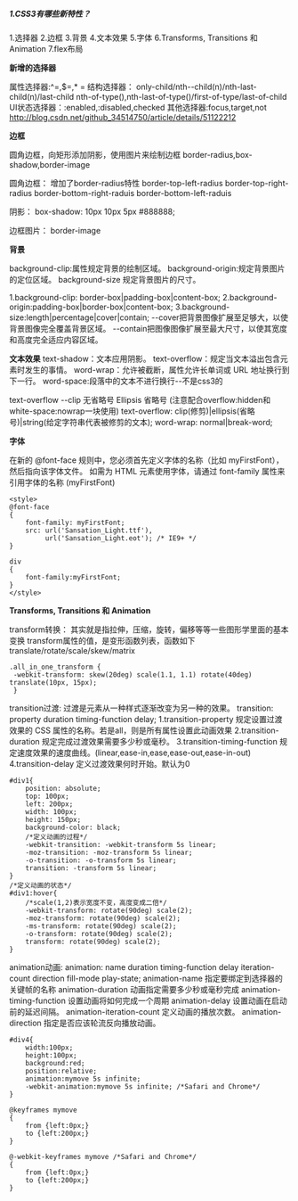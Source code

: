 ##### 1.CSS3有哪些新特性？

1.选择器
2.边框
3.背景
4.文本效果
5.字体
6.Transforms, Transitions 和 Animation
7.flex布局

**新增的选择器**

属性选择器:^=,$=,* =
结构选择器：
only-child/nth--child(n)/nth-last-child(n)/last-child
nth-of-type(),nth-last-of-type()/first-of-type/last-of-child
UI状态选择器：:enabled,:disabled,checked
其他选择器:focus,target,not
http://blog.csdn.net/github_34514750/article/details/51122212

**边框**

圆角边框，向矩形添加阴影，使用图片来绘制边框
border-radius,box-shadow,border-image

圆角边框：
增加了border-radius特性
border-top-left-radius
border-top-right-radius
border-bottom-right-raduis
border-bottom-left-raduis

阴影：
box-shadow: 10px 10px 5px #888888;

边框图片：
border-image

**背景**

background-clip:属性规定背景的绘制区域。
background-origin:规定背景图片的定位区域。
background-size	规定背景图片的尺寸。

1.background-clip: border-box|padding-box|content-box;
2.background-origin:padding-box|border-box|content-box;
3.background-size:length|percentage|cover|contain;
--cover把背景图像扩展至足够大，以使背景图像完全覆盖背景区域。
--contain把图像图像扩展至最大尺寸，以使其宽度和高度完全适应内容区域。

**文本效果**
text-shadow：文本应用阴影。
text-overflow：规定当文本溢出包含元素时发生的事情。
word-wrap：允许被截断，属性允许长单词或 URL 地址换行到下一行。
word-space:段落中的文本不进行换行--不是css3的

text-overflow --clip 无省略号  Ellipsis 省略号 (注意配合overflow:hidden和white-space:nowrap一块使用)
text-overflow: clip(修剪)|ellipsis(省略号)|string(给定字符串代表被修剪的文本);
word-wrap: normal|break-word;

**字体**

在新的 @font-face 规则中，您必须首先定义字体的名称（比如 myFirstFont），然后指向该字体文件。
如需为 HTML 元素使用字体，请通过 font-family 属性来引用字体的名称 (myFirstFont)
```
<style>
@font-face
{
    font-family: myFirstFont;
    src: url('Sansation_Light.ttf'),
         url('Sansation_Light.eot'); /* IE9+ */
}

div
{
    font-family:myFirstFont;
}
</style>
```

**Transforms, Transitions 和 Animation**

transform转换：
其实就是指拉伸，压缩，旋转，偏移等等一些图形学里面的基本变换
transform属性的值，是变形函数列表，函数如下
translate/rotate/scale/skew/matrix
```
.all_in_one_transform {
 -webkit-transform: skew(20deg) scale(1.1, 1.1) rotate(40deg) translate(10px, 15px);
 }
```

transition过渡:
过渡是元素从一种样式逐渐改变为另一种的效果。
transition: property duration timing-function delay;
1.transition-property 规定设置过渡效果的 CSS 属性的名称。若是all，则是所有属性设置此动画效果
2.transition-duration 规定完成过渡效果需要多少秒或毫秒。
3.transition-timing-function 规定速度效果的速度曲线。(linear,ease-in,ease,ease-out,ease-in-out)
4.transition-delay 定义过渡效果何时开始。默认为0
```
#div1{
    position: absolute;
    top: 100px;
    left: 200px;
    width: 100px;
    height: 150px;
    background-color: black;
    /*定义动画的过程*/
    -webkit-transition: -webkit-transform 5s linear;
    -moz-transition: -moz-transform 5s linear;
    -o-transition: -o-transform 5s linear;
    transition: -transform 5s linear;
}
/*定义动画的状态*/
#div1:hover{
    /*scale(1,2)表示宽度不变，高度变成二倍*/
    -webkit-transform: rotate(90deg) scale(2);
    -moz-transform: rotate(90deg) scale(2);
    -ms-transform: rotate(90deg) scale(2);
    -o-transform: rotate(90deg) scale(2);
    transform: rotate(90deg) scale(2);
}
```

animation动画:
animation: name duration timing-function delay iteration-count direction fill-mode play-state;
animation-name 指定要绑定到选择器的关键帧的名称
animation-duration 动画指定需要多少秒或毫秒完成
animation-timing-function 设置动画将如何完成一个周期
animation-delay 设置动画在启动前的延迟间隔。
animation-iteration-count 定义动画的播放次数。
animation-direction 指定是否应该轮流反向播放动画。
```
#div4{
    width:100px;
    height:100px;
    background:red;
    position:relative;
    animation:mymove 5s infinite;
    -webkit-animation:mymove 5s infinite; /*Safari and Chrome*/
}

@keyframes mymove
{
    from {left:0px;}
    to {left:200px;}
}

@-webkit-keyframes mymove /*Safari and Chrome*/
{
    from {left:0px;}
    to {left:200px;}
}
```
